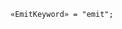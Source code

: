 <!-- This file is generated automatically by infrastructure scripts. Please don't edit by hand. -->

```{ .ebnf .slang-ebnf #EmitKeyword }
«EmitKeyword» = "emit";
```
